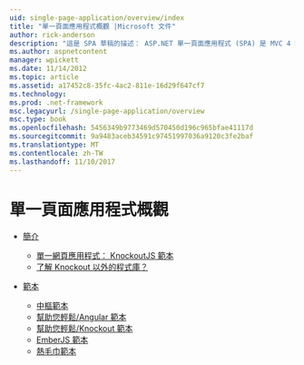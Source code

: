 ```yaml
---
uid: single-page-application/overview/index
title: "單一頁面應用程式概觀 |Microsoft 文件"
author: rick-anderson
description: "這是 SPA 草稿的描述： ASP.NET 單一頁面應用程式 (SPA) 是 MVC 4 beta 預覽中的新功能。 它提供更佳端對端 e..."
ms.author: aspnetcontent
manager: wpickett
ms.date: 11/14/2012
ms.topic: article
ms.assetid: a17452c8-35fc-4ac2-811e-16d29f647cf7
ms.technology: 
ms.prod: .net-framework
msc.legacyurl: /single-page-application/overview
msc.type: book
ms.openlocfilehash: 5456349b9773469d570450d196c965bfae41117d
ms.sourcegitcommit: 9a9483aceb34591c97451997036a9120c3fe2baf
ms.translationtype: MT
ms.contentlocale: zh-TW
ms.lasthandoff: 11/10/2017
---
```

<a name="single-page-application-overview"></a>單一頁面應用程式概觀
====================
- [簡介](introduction/index.md)

    - [單一網頁應用程式： KnockoutJS 範本](introduction/knockoutjs-template.md)
    - [了解 Knockout 以外的程式庫？](introduction/other-libraries.md)
- [範本](templates/index.md)

    - [中樞範本](templates/backbonejs-template.md)
    - [幫助您輕鬆/Angular 範本](templates/breezeangular-template.md)
    - [幫助您輕鬆/Knockout 範本](templates/breezeknockout-template.md)
    - [EmberJS 範本](templates/emberjs-template.md)
    - [熱毛巾範本](templates/hottowel-template.md)
